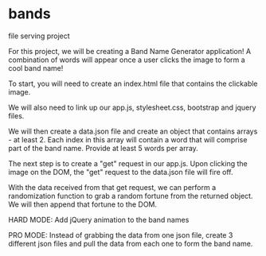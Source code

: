 # bands

file serving project

For this project, we will be creating a Band Name Generator application! A combination of words will appear once a user clicks the image to form a cool band name!

To start, you will need to create an index.html file that contains the clickable image.

We will also need to link up our app.js, stylesheet.css, bootstrap and jquery files.

We will then create a data.json file and create an object that contains arrays - at least 2. Each index in this array will contain a word that will comprise part of the band name. Provide at least 5 words per array.

The next step is to create a "get" request in our app.js. Upon clicking the image on the DOM, the "get" request to the data.json file will fire off.

With the data received from that get request, we can perform a randomization function to grab a random fortune from the returned object. We will then append that fortune to the DOM.

HARD MODE: Add jQuery animation to the band names

PRO MODE: Instead of grabbing the data from one json file, create 3 different json files and pull the data from each one to form the band name.
